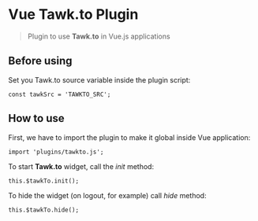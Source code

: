 # Vue Tawk.to Plugin
> Plugin to use **Tawk.to** in Vue.js applications

## Before using
Set you Tawk.to source variable inside the plugin script:

`const tawkSrc = 'TAWKTO_SRC';`

## How to use
First, we have to import the plugin to make it global inside Vue application:

`import 'plugins/tawkto.js';`

To start **Tawk.to** widget, call the _init_ method:

`this.$tawkTo.init();`

To hide the widget (on logout, for example) call _hide_ method:

`this.$tawkTo.hide();`

